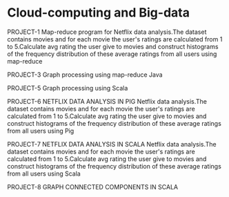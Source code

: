 # Cloud-computing and Big-data
PROJECT-1
Map-reduce program for Netflix data analysis.The dataset contains movies and for each movie the user's ratings are calculated from 1 to 5.Calculate avg rating the user give to movies and construct histograms of the frequency distribution of these average ratings from all users using map-reduce 


PROJECT-3
Graph processing using map-reduce Java


PROJECT-5
Graph processing using Scala

PROJECT-6
NETFLIX DATA ANALYSIS IN PIG 
Netflix data analysis.The dataset contains movies and for each movie the user's ratings are calculated from 1 to 5.Calculate avg rating the user give to movies and construct histograms of the frequency distribution of these average ratings from all users using Pig

PROJECT-7 
NETFLIX DATA ANALYSIS IN SCALA 
Netflix data analysis.The dataset contains movies and for each movie the user's ratings are calculated from 1 to 5.Calculate avg rating the user give to movies and construct histograms of the frequency distribution of these average ratings from all users using Scala

PROJECT-8
GRAPH CONNECTED COMPONENTS IN SCALA 
